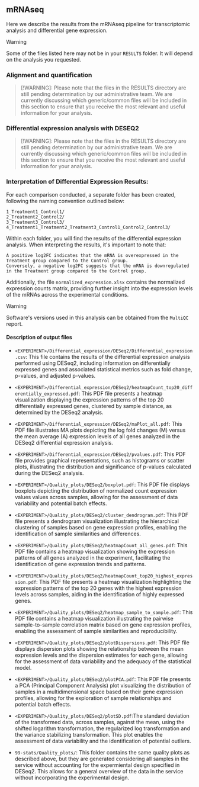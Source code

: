 ## mRNAseq

Here we describe the results from the mRNAseq pipeline for transcriptomic analysis and differential gene expression.

> [!WARNING]
> Some of the files listed here may not be in your  `RESULTS` folder. It will depend on the analysis you requested.

### Alignment and quantification

<!--  BU-ISCIII
TODO: Penging to discuss which generic/common files are going to be reported in `RESULTS`
-->
> [!WARNING]: Please note that the files in the RESULTS directory are still pending determination by our administrative team. We are currently discussing which generic/common files will be included in this section to ensure that you receive the most relevant and useful information for your analysis.

### Differential expression analysis with DESEQ2

<!--  BU-ISCIII
TODO: Penging to discuss which generic/common files are going to be reported in `RESULTS`
-->
> [!WARNING]: Please note that the files in the RESULTS directory are still pending determination by our administrative team. We are currently discussing which generic/common files will be included in this section to ensure that you receive the most relevant and useful information for your analysis.

### Interpretation of Differential Expression Results:

For each comparison conducted, a separate folder has been created, following the naming convention outlined below:

    1_Treatment1_Control1/
    2_Treatment2_Control2/
    3_Treatment3_Control3/
    4_Treatment1_Treatment2_Treatment3_Control1_Control2_Control3/

Within each folder, you will find the results of the differential expression analysis. When interpreting the results, it's important to note that:

    A positive log2FC indicates that the mRNA is overexpressed in the Treatment group compared to the Control group.
    Conversely, a negative log2FC suggests that the mRNA is downregulated in the Treatment group compared to the Control group.

Additionally, the file `normalized_expression.xlsx` contains the normalized expression counts matrix, providing further insight into the expression levels of the mRNAs across the experimental conditions.

> [!WARNING]
> Software's versions used in this analysis can be obtained from the  `MultiQC` report.

#### Description of output files
- `<EXPERIMENT>/Differential_expression/DESeq2/Differential_expression.csv`: This file contains the results of the differential expression analysis performed using DESeq2, including information on differentially expressed genes and associated statistical metrics such as fold change, p-values, and adjusted p-values.

- `<EXPERIMENT>/Differential_expression/DESeq2/heatmapCount_top20_differentially_expressed.pdf`: This PDF file presents a heatmap visualization displaying the expression patterns of the top 20 differentially expressed genes, clustered by sample distance, as determined by the DESeq2 analysis.

- `<EXPERIMENT>/Differential_expression/DESeq2/maPlot_all.pdf`: This PDF file illustrates MA plots depicting the log fold changes (M) versus the mean average (A) expression levels of all genes analyzed in the DESeq2 differential expression analysis.

- `<EXPERIMENT>/Differential_expression/DESeq2/pvalues.pdf`: This PDF file provides graphical representations, such as histograms or scatter plots, illustrating the distribution and significance of p-values calculated during the DESeq2 analysis.

- `<EXPERIMENT>/Quality_plots/DESeq2/boxplot.pdf`: This PDF file displays boxplots depicting the distribution of normalized count expression values values across samples, allowing for the assessment of data variability and potential batch effects.

- `<EXPERIMENT>/Quality_plots/DESeq2/cluster_dendrogram.pdf`: This PDF file presents a dendrogram visualization illustrating the hierarchical clustering of samples based on gene expression profiles, enabling the identification of sample similarities and differences.

- `<EXPERIMENT>/Quality_plots/DESeq2/heatmapCount_all_genes.pdf`: This PDF file contains a heatmap visualization showing the expression patterns of all genes analyzed in the experiment, facilitating the identification of gene expression trends and patterns.

- `<EXPERIMENT>/Quality_plots/DESeq2/heatmapCount_top20_highest_expression.pdf`: This PDF file presents a heatmap visualization highlighting the expression patterns of the top 20 genes with the highest expression levels across samples, aiding in the identification of highly expressed genes.

- `<EXPERIMENT>/Quality_plots/DESeq2/heatmap_sample_to_sample.pdf`: This PDF file contains a heatmap visualization illustrating the pairwise sample-to-sample correlation matrix based on gene expression profiles, enabling the assessment of sample similarities and reproducibility.

- `<EXPERIMENT>/Quality_plots/DESeq2/plotDispersions.pdf`: This PDF file displays dispersion plots showing the relationship between the mean expression levels and the dispersion estimates for each gene, allowing for the assessment of data variability and the adequacy of the statistical model.

- `<EXPERIMENT>/Quality_plots/DESeq2/plotPCA.pdf`: This PDF file presents a PCA (Principal Component Analysis) plot visualizing the distribution of samples in a multidimensional space based on their gene expression profiles, allowing for the exploration of sample relationships and potential batch effects.

- `<EXPERIMENT>/Quality_plots/DESeq2/plotSD.pdf`:The standard deviation of the transformed data, across samples, against the mean, using the shifted logarithm transformation, the regularized log transformation and the variance stabilizing transformation. This plot enables the assessment of data variability and the identification of potential outliers.

- `99-stats/Quality_plots/`: This folder contains the same quality plots as described above, but they are generated considering all samples in the service without accounting for the expermiental design specified in DESeq2. This allows for a general overview of the data in the service without incorporating the experimental design.
